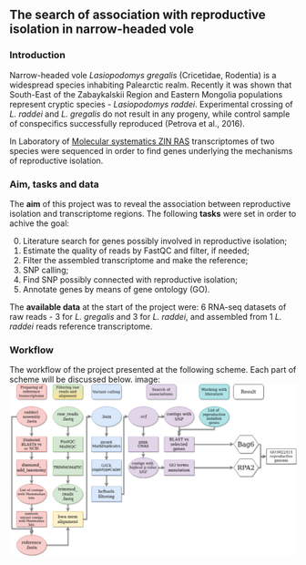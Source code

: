 ## The search of association with reproductive isolation in narrow-headed vole

### Introduction
Narrow-headed vole *Lasiopodomys gregalis* (Cricetidae, Rodentia) is a widespread species inhabiting Palearctic realm. Recently it was shown that South-East of the Zabaykalskii Region and Eastern Mongolia populations represent cryptic species - *Lasiopodomys raddei*. Experimental crossing of *L. raddei* and *L. gregalis* do not result in any progeny, while control sample of conspecifics successfully reproduced (Petrova et al., 2016).

In Laboratory of [Molecular systematics ZIN RAS](https://www.zin.ru/labs/labmolsys/index.html) transcriptomes of two species were sequenced in order to find genes underlying the mechanisms of reproductive isolation.

### Aim, tasks and data
The **aim** of this project was to reveal the association between reproductive isolation and transcriptome regions. The following **tasks** were set in order to achive the goal:

0. Literature search for genes possibly involved in reproductive isolation;
1. Estimate the quality of reads by FastQC and filter, if needed;
2. Filter the assembled transcriptome and make the reference;
3. SNP calling;
4. Find SNP possibly connected with reproductive isolation;
5. Annotate genes by means of gene ontology (GO).

The **available data** at the start of the project were: 6 RNA-seq datasets of raw reads - 3 for *L. gregalis* and 3 for *L. raddei*, and assembled from 1 *L. raddei* reads reference transcriptome. 

### Workflow

The workflow of the project presented at the following scheme. Each part of scheme will be discussed below.
image: ![meow](workflow.png) 